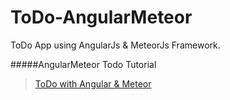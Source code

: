 # ToDo-AngularMeteor
ToDo App using AngularJs &amp; MeteorJs Framework.

#####AngularMeteor Todo Tutorial 
>[ToDo with Angular & Meteor](https://www.meteor.com/tutorials/angular/creating-an-app)